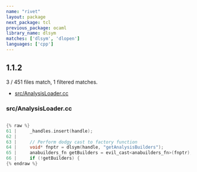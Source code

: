 ```yaml
---
name: "rivet"
layout: package
next_package: tcl
previous_package: ocaml
library_name: dlsym
matches: ['dlsym', 'dlopen']
languages: ['cpp']
---
```

## 1.1.2
3 / 451 files match, 1 filtered matches.

 - [src/AnalysisLoader.cc](#srcanalysisloadercc)

### src/AnalysisLoader.cc

```cpp

{% raw %}
61 |     _handles.insert(handle);
62 | 
63 |     // Perform dodgy cast to factory function     
64 |     void* fnptr = dlsym(handle, "getAnalysisBuilders");
65 |     anabuilders_fn getBuilders = evil_cast<anabuilders_fn>(fnptr);
66 |     if (!getBuilders) {
{% endraw %}

```
